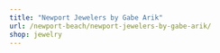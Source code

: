 ```yaml
---
title: "Newport Jewelers by Gabe Arik"
url: /newport-beach/newport-jewelers-by-gabe-arik/
shop: jewelry
---
```

